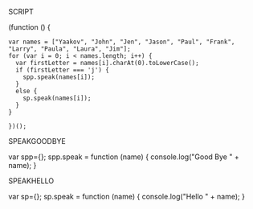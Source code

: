 
SCRIPT

(function () {

    var names = ["Yaakov", "John", "Jen", "Jason", "Paul", "Frank", "Larry", "Paula", "Laura", "Jim"];
    for (var i = 0; i < names.length; i++) {
      var firstLetter = names[i].charAt(0).toLowerCase();
      if (firstLetter === 'j') {
        spp.speak(names[i]);
      } 
      else {
        sp.speak(names[i]);
      }
    }
    
    })();



SPEAKGOODBYE


var spp={};
spp.speak = function (name) {
  console.log("Good Bye " + name);
}


SPEAKHELLO

var sp={};
sp.speak = function (name) {
  console.log("Hello " + name);
}